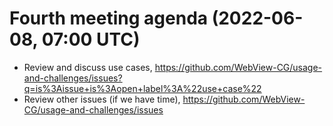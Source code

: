 # Fourth meeting agenda (2022-06-08, 07:00 UTC)

* Review and discuss use cases, https://github.com/WebView-CG/usage-and-challenges/issues?q=is%3Aissue+is%3Aopen+label%3A%22use+case%22
* Review other issues (if we have time), https://github.com/WebView-CG/usage-and-challenges/issues
